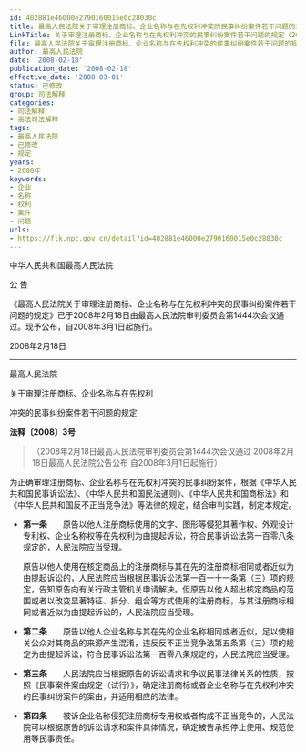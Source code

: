 ```yaml
---
id: 402881e46000e2790160015e0c28030c
title: 最高人民法院关于审理注册商标、企业名称与在先权利冲突的民事纠纷案件若干问题的规定
LinkTitle: 关于审理注册商标、企业名称与在先权利冲突的民事纠纷案件若干问题的规定（2008）
file: 最高人民法院关于审理注册商标、企业名称与在先权利冲突的民事纠纷案件若干问题的规定_20080218_402881e46000e2790160015e0c28030c.docx
author: 最高人民法院
date: '2008-02-18'
publication_date: '2008-02-18'
effective_date: '2008-03-01'
status: 已修改
group: 司法解释
categories:
- 司法解释
- 高法司法解释
tags:
- 最高人民法院
- 已修改
- 规定
years:
- 2008年
keywords:
- 企业
- 名称
- 权利
- 案件
- 问题
urls:
- https://flk.npc.gov.cn/detail?id=402881e46000e2790160015e0c28030c
---
```


中华人民共和国最高人民法院

公 告

《最高人民法院关于审理注册商标、企业名称与在先权利冲突的民事纠纷案件若干问题的规定》已于2008年2月18日由最高人民法院审判委员会第1444次会议通过。现予公布，自2008年3月1日起施行。

2008年2月18日

---

最高人民法院

关于审理注册商标、企业名称与在先权利

冲突的民事纠纷案件若干问题的规定

**法释〔2008〕3号**

> （2008年2月18日最高人民法院审判委员会第1444次会议通过 2008年2月18日最高人民法院公告公布 自2008年3月1日起施行）

为正确审理注册商标、企业名称与在先权利冲突的民事纠纷案件，根据《中华人民共和国民事诉讼法》、《中华人民共和国民法通则》、《中华人民共和国商标法》和《中华人民共和国反不正当竞争法》等法律的规定，结合审判实践，制定本规定。

- **第一条**　　原告以他人注册商标使用的文字、图形等侵犯其著作权、外观设计专利权、企业名称权等在先权利为由提起诉讼，符合民事诉讼法第一百零八条规定的，人民法院应当受理。

  原告以他人使用在核定商品上的注册商标与其在先的注册商标相同或者近似为由提起诉讼的，人民法院应当根据民事诉讼法第一百一十一条第（三）项的规定，告知原告向有关行政主管机关申请解决。但原告以他人超出核定商品的范围或者以改变显著特征、拆分、组合等方式使用的注册商标，与其注册商标相同或者近似为由提起诉讼的，人民法院应当受理。

- **第二条**　　原告以他人企业名称与其在先的企业名称相同或者近似，足以使相关公众对其商品的来源产生混淆，违反反不正当竞争法第五条第（三）项的规定为由提起诉讼，符合民事诉讼法第一百零八条规定的，人民法院应当受理。

- **第三条**　　人民法院应当根据原告的诉讼请求和争议民事法律关系的性质，按照《民事案件案由规定（试行）》，确定注册商标或者企业名称与在先权利冲突的民事纠纷案件的案由，并适用相应的法律。

- **第四条**　　被诉企业名称侵犯注册商标专用权或者构成不正当竞争的，人民法院可以根据原告的诉讼请求和案件具体情况，确定被告承担停止使用、规范使用等民事责任。
